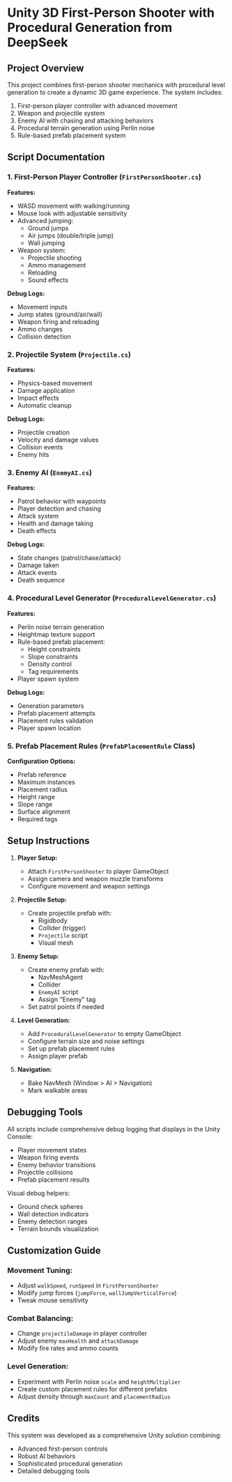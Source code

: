 # Unity 3D First-Person Shooter with Procedural Generation from DeepSeek

## Project Overview

This project combines first-person shooter mechanics with procedural level generation to create a dynamic 3D game experience. The system includes:

1. First-person player controller with advanced movement
2. Weapon and projectile system
3. Enemy AI with chasing and attacking behaviors
4. Procedural terrain generation using Perlin noise
5. Rule-based prefab placement system

## Script Documentation

### 1. First-Person Player Controller (`FirstPersonShooter.cs`)

**Features:**
- WASD movement with walking/running
- Mouse look with adjustable sensitivity
- Advanced jumping:
  - Ground jumps
  - Air jumps (double/triple jump)
  - Wall jumping
- Weapon system:
  - Projectile shooting
  - Ammo management
  - Reloading
  - Sound effects

**Debug Logs:**
- Movement inputs
- Jump states (ground/air/wall)
- Weapon firing and reloading
- Ammo changes
- Collision detection

### 2. Projectile System (`Projectile.cs`)

**Features:**
- Physics-based movement
- Damage application
- Impact effects
- Automatic cleanup

**Debug Logs:**
- Projectile creation
- Velocity and damage values
- Collision events
- Enemy hits

### 3. Enemy AI (`EnemyAI.cs`)

**Features:**
- Patrol behavior with waypoints
- Player detection and chasing
- Attack system
- Health and damage taking
- Death effects

**Debug Logs:**
- State changes (patrol/chase/attack)
- Damage taken
- Attack events
- Death sequence

### 4. Procedural Level Generator (`ProceduralLevelGenerator.cs`)

**Features:**
- Perlin noise terrain generation
- Heightmap texture support
- Rule-based prefab placement:
  - Height constraints
  - Slope constraints
  - Density control
  - Tag requirements
- Player spawn system

**Debug Logs:**
- Generation parameters
- Prefab placement attempts
- Placement rules validation
- Player spawn location

### 5. Prefab Placement Rules (`PrefabPlacementRule` Class)

**Configuration Options:**
- Prefab reference
- Maximum instances
- Placement radius
- Height range
- Slope range
- Surface alignment
- Required tags

## Setup Instructions

1. **Player Setup:**
   - Attach `FirstPersonShooter` to player GameObject
   - Assign camera and weapon muzzle transforms
   - Configure movement and weapon settings

2. **Projectile Setup:**
   - Create projectile prefab with:
     - Rigidbody
     - Collider (trigger)
     - `Projectile` script
     - Visual mesh

3. **Enemy Setup:**
   - Create enemy prefab with:
     - NavMeshAgent
     - Collider
     - `EnemyAI` script
     - Assign "Enemy" tag
   - Set patrol points if needed

4. **Level Generation:**
   - Add `ProceduralLevelGenerator` to empty GameObject
   - Configure terrain size and noise settings
   - Set up prefab placement rules
   - Assign player prefab

5. **Navigation:**
   - Bake NavMesh (Window > AI > Navigation)
   - Mark walkable areas

## Debugging Tools

All scripts include comprehensive debug logging that displays in the Unity Console:

- Player movement states
- Weapon firing events
- Enemy behavior transitions
- Projectile collisions
- Prefab placement results

Visual debug helpers:
- Ground check spheres
- Wall detection indicators
- Enemy detection ranges
- Terrain bounds visualization

## Customization Guide

### Movement Tuning:
- Adjust `walkSpeed`, `runSpeed` in `FirstPersonShooter`
- Modify jump forces (`jumpForce`, `wallJumpVerticalForce`)
- Tweak mouse sensitivity

### Combat Balancing:
- Change `projectileDamage` in player controller
- Adjust enemy `maxHealth` and `attackDamage`
- Modify fire rates and ammo counts

### Level Generation:
- Experiment with Perlin noise `scale` and `heightMultiplier`
- Create custom placement rules for different prefabs
- Adjust density through `maxCount` and `placementRadius`

## Credits

This system was developed as a comprehensive Unity solution combining:
- Advanced first-person controls
- Robust AI behaviors
- Sophisticated procedural generation
- Detailed debugging tools

